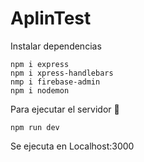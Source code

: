 # AplinTest

Instalar dependencias

```
npm i express
npm i xpress-handlebars
nmp i firebase-admin
npm i nodemon
```

Para ejecutar el servidor 🚀

```
npm run dev
```

Se ejecuta en Localhost:3000
